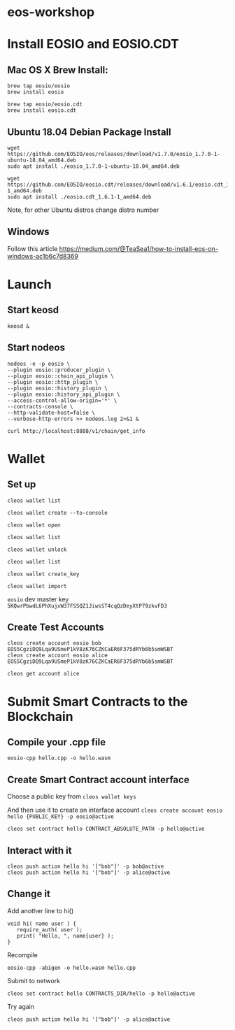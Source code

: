 # eos-workshop

# Install EOSIO and EOSIO.CDT
 
## Mac OS X Brew Install:

```
brew tap eosio/eosio
brew install eosio

brew tap eosio/eosio.cdt
brew install eosio.cdt
```

## Ubuntu 18.04 Debian Package Install
```
wget https://github.com/EOSIO/eos/releases/download/v1.7.0/eosio_1.7.0-1-ubuntu-18.04_amd64.deb
sudo apt install ./eosio_1.7.0-1-ubuntu-18.04_amd64.deb

wget https://github.com/EOSIO/eosio.cdt/releases/download/v1.6.1/eosio.cdt_1.6.1-1_amd64.deb
sudo apt install ./eosio.cdt_1.6.1-1_amd64.deb
```
Note, for other Ubuntu distros change distro number

## Windows

Follow this article https://medium.com/@TeaSea1/how-to-install-eos-on-windows-ac1b6c7d8369

# Launch

## Start keosd

```keosd &```

## Start nodeos

```
nodeos -e -p eosio \
--plugin eosio::producer_plugin \
--plugin eosio::chain_api_plugin \
--plugin eosio::http_plugin \
--plugin eosio::history_plugin \
--plugin eosio::history_api_plugin \
--access-control-allow-origin='*' \
--contracts-console \
--http-validate-host=false \
--verbose-http-errors >> nodeos.log 2>&1 &

curl http://localhost:8888/v1/chain/get_info
```

# Wallet 

## Set up

`cleos wallet list`

`cleos wallet create --to-console`

`cleos wallet open`

`cleos wallet list`

`cleos wallet unlock`

`cleos wallet list`

`cleos wallet create_key`

`cleos wallet import`

`eosio` dev master key `5KQwrPbwdL6PhXujxW37FSSQZ1JiwsST4cqQzDeyXtP79zkvFD3`

## Create Test Accounts

```
cleos create account eosio bob EOS5CgziDQ9Lqa9USmeP1kV8zK76CZKCaER6F375dRYb6b5smWSBT 
cleos create account eosio alice EOS5CgziDQ9Lqa9USmeP1kV8zK76CZKCaER6F375dRYb6b5smWSBT
```

`cleos get account alice`

# Submit Smart Contracts to the Blockchain

## Compile your .cpp file

`eosio-cpp hello.cpp -o hello.wasm`

## Create Smart Contract account interface

Choose a public key from
`cleos wallet keys`

And then use it to create an interface account
`cleos create account eosio hello {PUBLIC_KEY} -p eosio@active`

`cleos set contract hello CONTRACT_ABSOLUTE_PATH -p hello@active`

## Interact with it

```
cleos push action hello hi '["bob"]' -p bob@active
cleos push action hello hi '["bob"]' -p alice@active
```

## Change it

Add another line to hi() 
```
void hi( name user ) {
   require_auth( user );
   print( "Hello, ", name{user} );
}
```
Recompile 

`eosio-cpp -abigen -o hello.wasm hello.cpp`

Submit to network

`cleos set contract hello CONTRACTS_DIR/hello -p hello@active`

Try again 

`cleos push action hello hi '["bob"]' -p alice@active`
